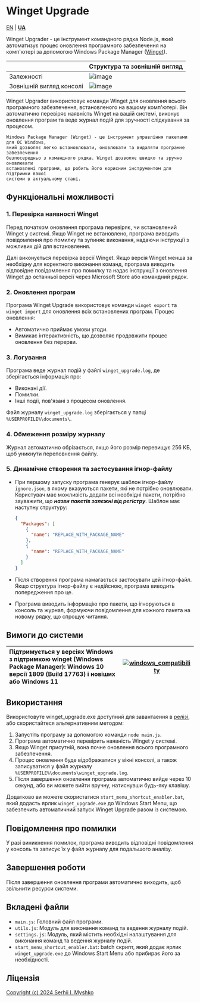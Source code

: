 # Winget Upgrade

[EN](https://github.com/sergeiown/Winget_Upgrade/blob/main/readme.md) | **[UA](https://github.com/sergeiown/Winget_Upgrade/blob/main/readme_ua.md)**

Winget Upgrader - це інструмент командного рядка Node.js, який автоматизує процес оновлення програмного забезпечення на комп'ютері за допомогою Windows Package Manager ([Winget](https://learn.microsoft.com/uk-ua/windows/package-manager/winget/)).

|  | Структура та зовнішній вигляд |
| --- | --- |
| Залежності | ![image](https://github.com/user-attachments/assets/c0f0742d-666a-456a-9432-d6c593ceaaca) |
| Зовнішній вигляд консолі | ![image](https://github.com/user-attachments/assets/3bbe380f-55da-437d-aa43-f53ee7606ca0) |

Winget Upgrader використовує команди Winget для оновлення всього програмного забезпечення, встановленого на вашому комп'ютері. Він автоматично перевіряє наявність Winget на вашій системі, виконує оновлення програм та веде журнал подій для зручності слідкування за процесом.

```
Windows Package Manager (Winget) - це інструмент управління пакетами для ОС Windows,
який дозволяє легко встановлювати, оновлювати та видаляти програмне забезпечення
безпосередньо з командного рядка. Winget дозволяє швидко та зручно оновлювати
встановлені програми, що робить його корисним інструментом для підтримки вашої
системи в актуальному стані.
```
## Функціональні можливості

### 1. Перевірка наявності Winget
Перед початком оновлення програма перевіряє, чи встановлений Winget у системі. Якщо Winget не встановлено, програма виводить повідомлення про помилку та зупиняє виконання, надаючи інструкції з можливих дій для встановлення.

Далі виконується перевірка версії Winget. Якщо версія Winget менша за необхідну для коректного виконання команд, програма виводить відповідне повідомлення про помилку та надає інструкції з оновлення Winget до останньої версії через Microsoft Store або командний рядок.

### 2. Оновлення програм
Програма Winget Upgrade використовує команди `winget export` та `winget import` для оновлення всіх встановлених програм. Процес оновлення:
- Автоматично приймає умови угоди.
- Вимикає інтерактивність, що дозволяє продовжити процес оновлення без перерви.

### 3. Логування
Програма веде журнал подій у файлі `winget_upgrade.log`, де зберігається інформація про:
- Виконані дії.
- Помилки.
- Інші події, пов'язані з процесом оновлення.

Файл журналу `winget_upgrade.log` зберігається у папці `%USERPROFILE%\documents\`.

### 4. Обмеження розміру журналу
Журнал автоматично обрізається, якщо його розмір перевищує 256 КБ, щоб уникнути переповнення файлу. 

### 5. Динамічне створення та застосування ігнор-файлу
- При першому запуску програма генерує шаблон ігнор-файлу `ignore.json`, в якому вказуються пакети, які не потрібно оновлювати. Користувач має можливість додати всі необхідні пакети, потрібно зауважити, що ***назви пакетів залежні від регістру***. Шаблон має наступну структуру:
  ```json
  {
    "Packages": [
      {
        "name": "REPLACE_WITH_PACKAGE_NAME"
      },
      {
        "name": "REPLACE_WITH_PACKAGE_NAME"
      }
    ]
  }
  ```
- Після створення програма намагається застосувати цей ігнор-файл. Якщо структура ігнор-файлу є недійсною, програма виводить попередження про це.

- Програма виводить інформацію про пакети, що ігноруються в консоль та журнал, формуючи повідомлення для кожного пакета на новому рядку, що спрощує читання.

## Вимоги до системи

| Підтримується у версіях Windows з підтримкою winget (Windows Package Manager): Windows 10 версії 1809 (Build 17763) і новіших або Windows 11 |                       [![windows_compatibility](https://github.com/user-attachments/assets/db2b5487-b5bf-45d9-8948-48bb88162f17)](https://en.wikipedia.org/wiki/List_of_Microsoft_Windows_versions)                       |
| :--- | :---: |

## Використання

Використовуте winget_upgrade.exe доступний для завантаення в [релізі](https://github.com/sergeiown/Winget_Upgrade/releases), або скористайтеся альтернативним методом:

1. Запустіть програму за допомогою команди `node main.js`.
2. Програма автоматично перевірить наявність Winget у системі.
3. Якщо Winget присутній, вона почне оновлення всього програмного забезпечення.
4. Процес оновлення буде відображатися у вікні консолі, а також записуватися у файл журналу `%USERPROFILE%\documents\winget_upgrade.log`.
5. Після завершення оновлення програма автоматично вийде через 10 секунд, або ви можете вийти вручну, натиснувши будь-яку клавішу.

Додатково ви можете скористатися `start_menu_shortcut_enabler.bat`, який додасть ярлик `winget_upgrade.exe` до Windows Start Menu, що забезпечить автоматичний запуск Winget Upgrade разом із системою.

## Повідомлення про помилки

У разі виникнення помилок, програма виводить відповідні повідомлення у консоль та записує їх у файл журналу для подальшого аналізу.

## Завершення роботи

Після завершення оновлення програми автоматично виходить, щоб звільнити ресурси системи.

## Вкладені файли

- `main.js`: Головний файл програми.
- `utils.js`: Модуль для виконання команд та ведення журналу подій.
- `settings.js`: Модуль, який містить необхідні налаштування для виконання команд та ведення журналу подій.
- `start_menu_shortcut_enabler.bat`: batch скрипт, який додає ярлик `winget_upgrade.exe` до Windows Start Menu або прибирає його за необхідності.

## Ліцензія

[Copyright (c) 2024 Serhii I. Myshko](https://github.com/sergeiown/Winget_Upgrade/blob/main/LICENSE)
